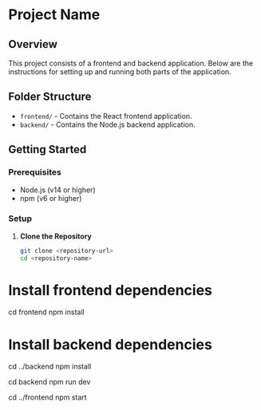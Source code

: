 # Project Name

## Overview

This project consists of a frontend and backend application. Below are the instructions for setting up and running both parts of the application.

## Folder Structure

- `frontend/` - Contains the React frontend application.
- `backend/` - Contains the Node.js backend application.

## Getting Started

### Prerequisites

- Node.js (v14 or higher)
- npm (v6 or higher)

### Setup

1. **Clone the Repository**

   ```bash
   git clone <repository-url>
   cd <repository-name>
# Install frontend dependencies
cd frontend
npm install

# Install backend dependencies
cd ../backend
npm install


cd backend
npm run dev


cd ../frontend
npm start
